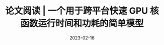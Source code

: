 ---
layout: 'paper-reading'
title: '论文阅读 | 一个用于跨平台快速 GPU 核函数运行时间和功耗的简单模型'
date: 2023-02-16
papertitle: 'A Simple Model for Portable and Fast Prediction of Execution Time and Power Consumption of GPU Kernels'
paperauthors: LORENZ BRAUN, SOTIRIOS NIKAS, CHEN SONG, VINCENT HEUVELINE, HOLGER FRÖNING
papersource: 'ACM Transactions on Architecture and Code Optimization (December 2020)'
paperurl: 'https://dl.acm.org/doi/10.1145/3431731'
status: Queued
---